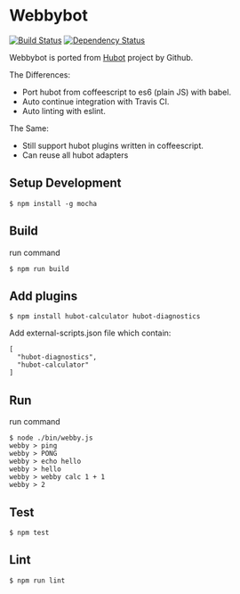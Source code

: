 # Webbybot

[![Build Status](https://travis-ci.org/gasolin/webby.png)](https://travis-ci.org/gasolin/webbybot) [![Dependency Status](https://david-dm.org/gasolin/webbybot.svg)](https://david-dm.org/gasolin/webbybot)

Webbybot is ported from [Hubot](https://github.com/github/hubot) project by Github.

The Differences:

* Port hubot from coffeescript to es6 (plain JS) with babel.
* Auto continue integration with Travis CI.
* Auto linting with eslint.

The Same:

* Still support hubot plugins written in coffeescript.
* Can reuse all hubot adapters

## Setup Development

```
$ npm install -g mocha
```

## Build

run command

```
$ npm run build
```

## Add plugins

```
$ npm install hubot-calculator hubot-diagnostics
```

Add external-scripts.json file which contain:

```
[
  "hubot-diagnostics",
  "hubot-calculator"
]
```

## Run

run command

```
$ node ./bin/webby.js
webby > ping
webby > PONG
webby > echo hello
webby > hello
webby > webby calc 1 + 1
webby > 2
```

## Test

```
$ npm test
```

## Lint
```
$ npm run lint
```
